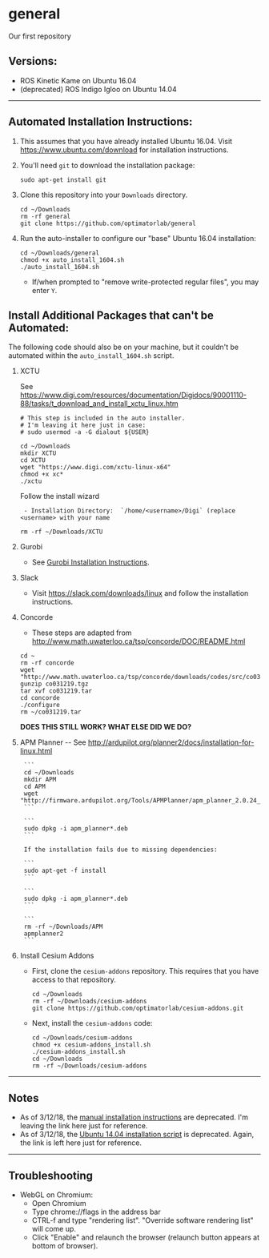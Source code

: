 # general
Our first repository

## Versions:
- ROS Kinetic Kame on Ubuntu 16.04
- (deprecated) ROS Indigo Igloo on Ubuntu 14.04

---

## Automated Installation Instructions:

1. This assumes that you have already installed Ubuntu 16.04.  Visit https://www.ubuntu.com/download for installation instructions.

2. You'll need `git` to download the installation package:

	```
	sudo apt-get install git
	```

3. Clone this repository into your `Downloads` directory.

	```
	cd ~/Downloads
	rm -rf general
	git clone https://github.com/optimatorlab/general
	```

4. Run the auto-installer to configure our "base" Ubuntu 16.04 installation:

	```
	cd ~/Downloads/general
	chmod +x auto_install_1604.sh
	./auto_install_1604.sh
	```

	- If/when prompted to "remove write-protected regular files", you may enter `Y`.

## Install Additional Packages that can't be Automated:

The following code should also be on your machine, but it couldn't be automated within the `auto_install_1604.sh` script.

1. XCTU

	See https://www.digi.com/resources/documentation/Digidocs/90001110-88/tasks/t_download_and_install_xctu_linux.htm

	```
	# This step is included in the auto installer.
	# I'm leaving it here just in case:
	# sudo usermod -a -G dialout ${USER}
	```

	```
	cd ~/Downloads
	mkdir XCTU
	cd XCTU
	wget "https://www.digi.com/xctu-linux-x64"
	chmod +x xc*
	./xctu
	```
	
	Follow the install wizard

		- Installation Directory:  `/home/<username>/Digi` (replace <username> with your name

	```
	rm -rf ~/Downloads/XCTU
	```
	
2. Gurobi
	
	- See [Gurobi Installation Instructions](gurobi_installation.md).
	
3. Slack 
	
	- Visit https://slack.com/downloads/linux and follow the installation instructions. 
		
4. Concorde	

	- These steps are adapted from http://www.math.uwaterloo.ca/tsp/concorde/DOC/README.html

	```	
	cd ~
	rm -rf concorde
	wget "http://www.math.uwaterloo.ca/tsp/concorde/downloads/codes/src/co031219.tgz"
	gunzip co031219.tgz 
	tar xvf co031219.tar
	cd concorde 
	./configure
	rm ~/co031219.tar
	```

	**DOES THIS STILL WORK?  WHAT ELSE DID WE DO?**	


5. APM Planner -- See http://ardupilot.org/planner2/docs/installation-for-linux.html

		```
		cd ~/Downloads
		mkdir APM
		cd APM
		wget "http://firmware.ardupilot.org/Tools/APMPlanner/apm_planner_2.0.24_xenial64.deb"
		```

		```	
		sudo dpkg -i apm_planner*.deb
		```
		
		If the installation fails due to missing dependencies:
		
		```
		sudo apt-get -f install
		```	

		```
		sudo dpkg -i apm_planner*.deb
		```

		```
		rm -rf ~/Downloads/APM
		apmplanner2
		```


6. Install Cesium Addons

	- First, clone the `cesium-addons` repository.  This requires that you have access to that repository.
		
		```
		cd ~/Downloads
		rm -rf ~/Downloads/cesium-addons
		git clone https://github.com/optimatorlab/cesium-addons.git
		```

	- Next, install the `cesium-addons` code:
		
		```
		cd ~/Downloads/cesium-addons
		chmod +x cesium-addons_install.sh
		./cesium-addons_install.sh
		cd ~/Downloads
		rm -rf ~/Downloads/cesium-addons
		```		


---
 
## Notes
- As of 3/12/18, the [manual installation instructions](manual_install.md) are deprecated.  I'm leaving the link here just for reference.
- As of 3/12/18, the [Ubuntu 14.04 installation script](auto_install_1404.sh) is deprecated.  Again, the link is left here just for reference.

---

## Troubleshooting

- WebGL on Chromium:
    - Open Chromium
    - Type chrome://flags in the address bar
    - CTRL-f and type "rendering list".  "Override software rendering list" will come up.
    - Click "Enable" and relaunch the browser (relaunch button appears at bottom of browser).
